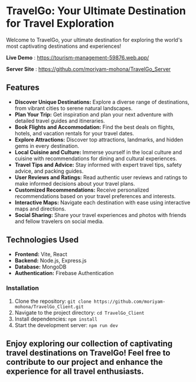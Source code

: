 # TravelGo: Your Ultimate Destination for Travel Exploration

Welcome to TravelGo, your ultimate destination for exploring the world's most captivating destinations and experiences!


 **Live Demo** : https://tourism-management-59876.web.app/
 
 **Server Site** : https://github.com/moriyam-mohona/TravelGo_Server

## Features
- **Discover Unique Destinations:** Explore a diverse range of destinations, from vibrant cities to serene natural landscapes.
- **Plan Your Trip:** Get inspiration and plan your next adventure with detailed travel guides and itineraries.
- **Book Flights and Accommodation:** Find the best deals on flights, hotels, and vacation rentals for your travel dates.
- **Explore Attractions:** Discover top attractions, landmarks, and hidden gems in every destination.
- **Local Cuisine and Culture:** Immerse yourself in the local culture and cuisine with recommendations for dining and cultural experiences.
- **Travel Tips and Advice:** Stay informed with expert travel tips, safety advice, and packing guides.
- **User Reviews and Ratings:** Read authentic user reviews and ratings to make informed decisions about your travel plans.
- **Customized Recommendations:** Receive personalized recommendations based on your travel preferences and interests.
- **Interactive Maps:** Navigate each destination with ease using interactive maps and directions.
- **Social Sharing:** Share your travel experiences and photos with friends and fellow travelers on social media.


## Technologies Used
- **Frontend:** Vite, React
- **Backend:** Node.js, Express.js
- **Database:** MongoDB
- **Authentication:** Firebase Authentication


### Installation
1. Clone the repository: `git clone https://github.com/moriyam-mohona/TravelGo_Client.git`
2. Navigate to the project directory: `cd TravelGo_Client`
3. Install dependencies: `npm install`
4. Start the development server: `npm run dev`

## Enjoy exploring our collection of captivating travel destinations on TravelGo! Feel free to contribute to our project and enhance the experience for all travel enthusiasts.

